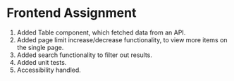 # Frontend Assignment

1. Added Table component, which fetched data from an API.
2. Added page limit increase/decrease functionality, to view more items on the single page.
3. Added search functionality to filter out results.
4. Added unit tests.
5. Accessibility handled.

